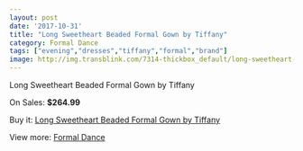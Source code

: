 ```yaml
---
layout: post
date: '2017-10-31'
title: "Long Sweetheart Beaded Formal Gown by Tiffany"
category: Formal Dance
tags: ["evening","dresses","tiffany","formal","brand"]
image: http://img.transblink.com/7314-thickbox_default/long-sweetheart-beaded-formal-gown-by-tiffany.jpg
---
```

Long Sweetheart Beaded Formal Gown by Tiffany

On Sales: **$264.99**
<a href="https://www.transblink.com/en/formal-dance/2366-long-sweetheart-beaded-formal-gown-by-tiffany.html"><amp-img layout="responsive" width="600" height="600" src="//img.transblink.com/7314-thickbox_default/long-sweetheart-beaded-formal-gown-by-tiffany.jpg" alt="Long Sweetheart Beaded Formal Gown by Tiffany 0" /></a>
<a href="https://www.transblink.com/en/formal-dance/2366-long-sweetheart-beaded-formal-gown-by-tiffany.html"><amp-img layout="responsive" width="600" height="600" src="//img.transblink.com/7316-thickbox_default/long-sweetheart-beaded-formal-gown-by-tiffany.jpg" alt="Long Sweetheart Beaded Formal Gown by Tiffany 1" /></a>
<a href="https://www.transblink.com/en/formal-dance/2366-long-sweetheart-beaded-formal-gown-by-tiffany.html"><amp-img layout="responsive" width="600" height="600" src="//img.transblink.com/7315-thickbox_default/long-sweetheart-beaded-formal-gown-by-tiffany.jpg" alt="Long Sweetheart Beaded Formal Gown by Tiffany 2" /></a>

Buy it: [Long Sweetheart Beaded Formal Gown by Tiffany](https://www.transblink.com/en/formal-dance/2366-long-sweetheart-beaded-formal-gown-by-tiffany.html "Long Sweetheart Beaded Formal Gown by Tiffany")

View more: [Formal Dance](https://www.transblink.com/en/6-formal-dance "Formal Dance")